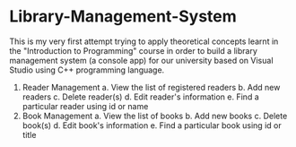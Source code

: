 # Library-Management-System
This is my very first attempt trying to apply theoretical concepts learnt in the "Introduction to Programming" course in order to build a library management system (a console app) for our university based on Visual Studio using C++ programming language.

1. Reader Management
  a. View the list of registered readers
  b. Add new readers
  c. Delete reader(s)
  d. Edit reader's information
  e. Find a particular reader using id or name
2. Book Management
  a. View the list of books
  b. Add new books
  c. Delete book(s)
  d. Edit book's information
  e. Find a particular book using id or title
